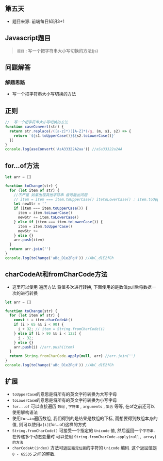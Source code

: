 ## 第五天

* 题目来源: 前端每日知识3+1

## Javascript题目

> `题目` : 写一个把字符串大小写切换的方法(js)

## 问题解答

### 解题思路

* 写一个把字符串大小写切换的方法

## 正则

```js
//  写一个把字符串大小写切换的方法
function caseConvert(str) {
  return str.replace(/([a-z]*)([A-Z]*)/g, (m, s1, s2) => {
    return `${s1.toUpperCase()}${s2.toLowerCase()}`
  })
}
console.log(aseConvert('AsA33322A2aa')) //aSa33322a2AA
```

## for...of方法

```js
let arr = []

function toChange(str) {
  for (let item of str) {
    //不严谨 如果出现其他字符串 极可能出问题
    // item = item === item.toUpperCase() itetoLowerCase() : item.toUpperCase()
    let newStr = ''
    if (item === item.toUpperCase()) {
      item = item.toLowerCase()
      newStr += item.toLowerCase()
    } else if (item === item.toLowerCase()) {
      item = item.toUpperCase()
      newStr +=
    } else {}
    arr.push(item)
  }
  return arr.join('')
}
console.log(toChange('aBc_D1e2FgH')) //AbC_d1E2fGh
```

## charCodeAt和fromCharCode方法

* 这里可以使用 遍历方法 将值多次进行转换, 下面使用的是数值pull后将数据一次的进行转换

```js
let arr = []

function toChange(str) {
  for (let item of str) {
    const i = item.charCodeAt()
    if (i > 65 && i < 90) {
      i + 32; // item = String.fromCharCode(i)
    } else if (i > 90 && i < 122) {
      i - 32;
    } else {}
    arr.push(i) //arr.push(item)
  }
  return String.fromCharCode.apply(null, arr) //arr.join('')
}
console.log(toChange('aBc_D1e2FgH')) //AbC_d1E2fGh
```

## 扩展

* `toUpperCase`的意思是将所有的英文字符转换为大写字母
* `toLowerCase`的意思是将所有的英文字符转换为小写字母
* `for...of` 可以直接遍历 `数组` ,  `字符串` ,  `arguments` ,  `集合` 等等, 在of之前还可以使用解构语法
* 使用`for…in`遍历数组, 我们得到的是结果是数组的下标, 而想要得到数组本身的值, 则可以使用`a[i]`(for...of)这样的方式
* `String.fromCharCode()` 可接受一个指定的 `Unicode` 值, 然后返回一个`字符串`. 在传递多个动态变量时 可以使用 `String.fromCharCode.apply(null, array)的方法`
* `charCodeAt(index)` 方法可返回`指定位置`的字符的 `Unicode` 编码. 这个返回值是 `0 - 65535` 之间的整数.
